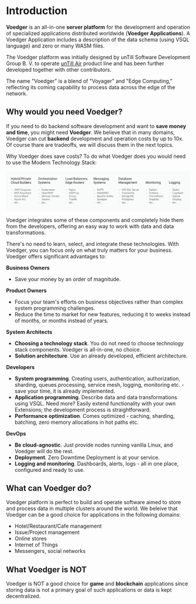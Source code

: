 # Introduction

**Voedger** is an all-in-one **server platform**  for the development and operation of specialized applications distributed worldwide (**Voedger Applications**).  A Voedger Application includes a description of the data schema (using VSQL language) and zero or many WASM files.

The Voedger platform was initially designed by unTill Software Development Group B. V. to operate [unTill Air](https://untillair.com/) product line and has been further developed together with other contributors.

The name "Voedger" is a blend of "Voyager" and "Edge Computing," reflecting its coming capability to process data across the edge of the network.

## Why would you need Voedger?

If you need to do backend software development and want to **save money and time**, you might need **Voedger**. We believe that in many domains, Voedger can cut **backend** development and operation costs by up to 10x. Of course thare are tradeoffs, we will discuss them in the next topics.

Why Voedger does save costs? To do what Voedger does you would need to use the Modern Technology Stack:

![Modern technology stack. Use Voedger instead all of this...](.gitbook/assets/stack.png)

Voedger integrates some of these components and completely hide them from the developers, offering an easy way to work with data and data transformations.

There's no need to learn, select, and integrate these technologies. With Voedger, you can focus only on what truly matters for your business. Voedger offers significant advantages to:

**Business Owners**

- Save your money by an order of magnitude.

**Product Owners**

- Focus your team's efforts on business objectives rather than complex system programming challenges.
- Reduce the time to market for new features, reducing it to weeks instead of months, or months instead of years.

**System Architects**

- **Choosing a technology stack**. You do not need to choose technology stack components. Voedger is all-in-one, no choice.
- **Solution architecture**. Use an already developed, efficient architecture.

**Developers**

- **System programming**. Creating users, authentication, authorization, sharding, queues processing, service mesh, logging, monitoring etc. - save your time, it is already implemented.
- **Application programming**. Describe data and data transformations using VSQL. Need more? Easily extend functionality with your own Extensions; the development process is straightforward.
- **Performance optimization**. Comes optimized - caching, sharding, batching, zero memory allocations in hot paths etc.

**DevOps**

- **Be cloud-agnostic**. Just provide nodes running vanilla Linux, and Voedger will do the rest.
- **Deployment**. Zero Downtime Deployment is at your service.
- **Logging and monitoring**. Dashboards, alerts, logs - all in one place, configured and ready to use.

## What can Voedger do?

Voedger platform is perfect to build and operate software aimed to store and process data in multiple clusters around the world. We beleive that Voedger can be a good choice for applications in the following domains:

- Hotel/Restaurant/Cafe management
- Issue/Project management
- Online stores
- Internet of Things
- Messengers, social networks

## What Voedger is NOT

Voedger is NOT a good choice for **game** and **blockchain** applications since storing data is not a primary goal of such applications or data is kept decentralized.

